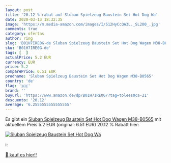 ```yaml
---
layout: post
title: '20.12 % rabat auf Sluban Spielzeug Baustein Set Hot Dog Wa'
date: 2020-03-13 18:32:35
image: 'https://m.media-amazon.com/images/I/512HyCcQA3L._SL200_.jpg'
comments: true
category: ofertas
author: ring
slug: 'B01H7IRE0G-de Sluban Spielzeug Baustein Set Hot Dog Wagen M38-B0565'
sku: 'B01H7IRE0G-de'
tags: [  ]
actualPrice: 5.2 EUR
currency: EUR
price: 5.2
comparePrice: 6.51 EUR
prodname: 'Sluban Spielzeug Baustein Set Hot Dog Wagen M38-B0565'
country: 'de'
flag: '🇩🇪'
brand: ''
buyurl: 'https://www.amazon.de/dp/B01H7IRE0G/?tag=tolees0ca-21'
descuento: '20.12'
average: '6.2555555555555555'
---
```


Es gibt ein [Sluban Spielzeug Baustein Set Hot Dog Wagen M38-B0565](https://www.amazon.de/dp/B01H7IRE0G/?tag=tolees0ca-21) mit aktuellem Preis 5.2 EUR (original: 6.51 EUR) 20.12 % Rabatt hier:

[![Sluban Spielzeug Baustein Set Hot Dog Wa](https://m.media-amazon.com/images/I/512HyCcQA3L._SL200_.jpg)](https://www.amazon.de/dp/B01H7IRE0G/?tag=tolees0ca-21)

ℹ️:


[🛒 kauf es hier!!](https://www.amazon.de/dp/B01H7IRE0G/?tag=tolees0ca-21)

